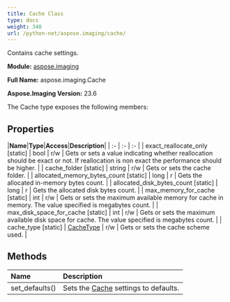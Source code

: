 ```yaml
---
title: Cache Class
type: docs
weight: 340
url: /python-net/aspose.imaging/cache/
---
```


Contains cache settings.

**Module:** [aspose.imaging](/imaging/python-net/aspose.imaging/)

**Full Name:** aspose.imaging.Cache

**Aspose.Imaging Version:** 23.6

The Cache type exposes the following members:
## **Properties**
|**Name**|**Type**|**Access**|**Description**|
| :- | :- | :- |
| exact_reallocate_only [static] | bool | r/w | Gets or sets a value indicating whether reallocation should be exact or not. If reallocation is non exact the performance should be higher. |
| cache_folder [static] | string | r/w | Gets or sets the cache folder. |
| allocated_memory_bytes_count [static] | long | r | Gets the allocated in-memory bytes count. |
| allocated_disk_bytes_count [static] | long | r | Gets the allocated disk bytes count. |
| max_memory_for_cache [static] | int | r/w | Gets or sets the maximum available memory for cache in memory. The value specified is megabytes count. |
| max_disk_space_for_cache [static] | int | r/w | Gets or sets the maximum available disk space for cache. The value specified is megabytes count. |
| cache_type [static] | [CacheType](/imaging/python-net/aspose.imaging/cachetype) | r/w | Gets or sets the cache scheme used. |
## **Methods**
| **Name** | **Description** |
| :- | :- |
| set_defaults() | Sets the [Cache](/imaging/python-net/aspose.imaging/cache/) settings to defaults. |

